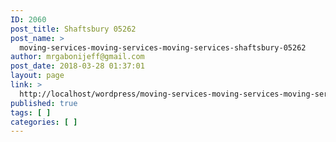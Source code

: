 ```yaml
---
ID: 2060
post_title: Shaftsbury 05262
post_name: >
  moving-services-moving-services-moving-services-shaftsbury-05262
author: mrgabonijeff@gmail.com
post_date: 2018-03-28 01:37:01
layout: page
link: >
  http://localhost/wordpress/moving-services-moving-services-moving-services-shaftsbury-05262/
published: true
tags: [ ]
categories: [ ]
---
```

